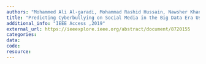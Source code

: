 ```yaml
---
authors: "Mohammed Ali Al-garadi, Mohammad Rashid Hussain, Nawsher Khan, Ghulam Murtaza, Henry Friday Nweke, Ihsan Ali, Ghulam Mujtaba, Haruna Chiroma, Hasan Ali Khattak, Abdullah Gani"
title: "Predicting Cyberbullying on Social Media in the Big Data Era Using Machine Learning Algorithms: Review of Literature and Open Challenges"
additional_info: "IEEE Access ,2019"
external_url: https://ieeexplore.ieee.org/abstract/document/8720155
categories:
data:  
code:   
resource:   
---
```

